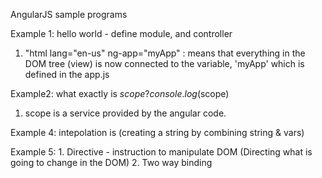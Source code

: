 AngularJS sample programs

Example 1: hello world - define module, and controller

1. "html lang="en-us" ng-app="myApp" : means that everything in the DOM tree (view) is now connected to the variable, 'myApp'  which is defined in the app.js

Example2: what exactly is $scope ? console.log($scope)
1. scope is a service provided by the angular code.

Example 4: intepolation is (creating a string by combining string & vars)

Example 5: 
	1. Directive - instruction to manipulate DOM (Directing what is going to change in the DOM)
	2. Two way binding



